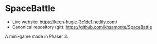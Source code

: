 # SpaceBattle

+ Live website: https://keen-hugle-3c1de1.netlify.com/
+ Canonical repository (git): https://github.com/khsamonte/SpaceBattle

A mini-game made in Phaser 3.
